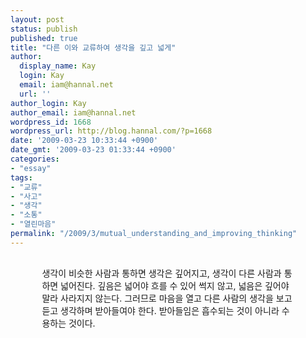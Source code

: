 ```yaml
---
layout: post
status: publish
published: true
title: "다른 이와 교류하여 생각을 깊고 넓게"
author:
  display_name: Kay
  login: Kay
  email: iam@hannal.net
  url: ''
author_login: Kay
author_email: iam@hannal.net
wordpress_id: 1668
wordpress_url: http://blog.hannal.com/?p=1668
date: '2009-03-23 10:33:44 +0900'
date_gmt: '2009-03-23 01:33:44 +0900'
categories:
- "essay"
tags:
- "교류"
- "사고"
- "생각"
- "소통"
- "열린마음"
permalink: "/2009/3/mutual_understanding_and_improving_thinking"
---
```

<div style="margin: 30px auto 50px; width: 80%;">생각이 비슷한 사람과 통하면 생각은 깊어지고, 생각이 다른 사람과 통하면 넓어진다. 깊음은 넓어야 흐를 수 있어 썩지 않고, 넓음은 깊어야 말라 사라지지 않는다. 그러므로 마음을 열고 다른 사람의 생각을 보고 듣고 생각하며 받아들여야 한다. 받아들임은 흡수되는 것이 아니라 수용하는 것이다.</div>
